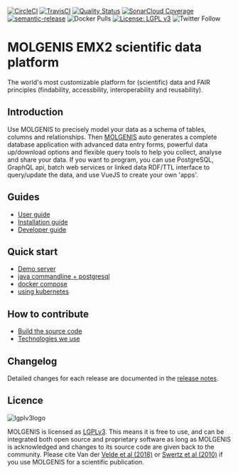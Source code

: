 [![CircleCI](https://circleci.com/gh/molgenis/molgenis-emx2.svg?style=shield)](https://circleci.com/gh/molgenis/molgenis-emx2)
[![TravisCI](https://travis-ci.com/molgenis/molgenis-emx2.svg?branch=master)](https://travis-ci.com/molgenis/molgenis-emx2)
[![Quality Status](https://sonarcloud.io/api/project_badges/measure?project=molgenis_molgenis-emx2&metric=alert_status)](https://sonarcloud.io/dashboard?id=molgenis_molgenis-emx2)
[![SonarCloud Coverage](https://sonarcloud.io/api/project_badges/measure?project=molgenis_molgenis-emx2&metric=coverage)](https://sonarcloud.io/component_measures/metric/coverage/list?id=molgenis_molgenis-emx2)
[![semantic-release](https://img.shields.io/badge/%20%20%F0%9F%93%A6%F0%9F%9A%80-semantic--release-e10079.svg)](https://github.com/semantic-release/semantic-release)
![Docker Pulls](https://img.shields.io/docker/pulls/molgenis/molgenis-emx2)
[![License: LGPL v3](https://img.shields.io/badge/License-LGPL%20v3-blue.svg)](https://www.gnu.org/licenses/lgpl-3.0)
![Twitter Follow](https://img.shields.io/twitter/follow/molgenis?style=social)

# MOLGENIS EMX2 scientific data platform 

The world's most customizable platform for (scientific) data and FAIR principles (findability, accessbility,
interoperability and reusability).

## Introduction

Use MOLGENIS to precisely model your data as a schema of tables, columns and relationships.
Then [MOLGENIS](http://molgenis.org)
auto generates a complete database application with advanced data entry forms, powerful data up/download options and
flexible query tools to help you collect, analyse and share your data. If you want to program, you can use PostgreSQL,
GraphQL api, batch web services or linked data RDF/TTL interface to query/update the data, and use VueJS to create your
own 'apps'.

## Guides

* [User guide](https://molgenis.github.io/molgenis-emx2/#/molgenis/use)
* [Installation guide](https://molgenis.github.io/molgenis-emx2/#/molgenis/run)
* [Developer guide](https://molgenis.github.io/molgenis-emx2/#/molgenis/dev_quickstart)

## Quick start

* [Demo server](https://emx2.test.molgenis.org)
* [java commandline + postgresql](https://molgenis.github.io/molgenis-emx2/#/molgenis/run_java)
* [docker compose](https://molgenis.github.io/molgenis-emx2/#/molgenis/run_docker)
* [using kubernetes](https://molgenis.github.io/molgenis-emx2/#/molgenis/run_helm)

## How to contribute

* [Build the source code](https://molgenis.github.io/molgenis-emx2/#/molgenis/dev_quickstart)
* [Technologies we use](https://molgenis.github.io/molgenis-emx2/#/molgenis/dev_technologies)

## Changelog

Detailed changes for each release are documented in
the [release notes](https://github.com/molgenis/molgenis-emx2/releases).

## Licence

![lgplv3logo](https://www.gnu.org/graphics/lgplv3-with-text-154x68.png)

MOLGENIS is licensed as [LGPLv3](LICENSE). This means it is free to use, and can be integrated both open source and
proprietary software as long as MOLGENIS is acknowledged and changes to its source code are given back to the community.
Please cite Van der [Velde et al (2018)](https://pubmed.ncbi.nlm.nih.gov/30165396)
or [Swertz et al (2010)](https://pubmed.ncbi.nlm.nih.gov/21210979) if you use MOLGENIS for a scientific publication.
